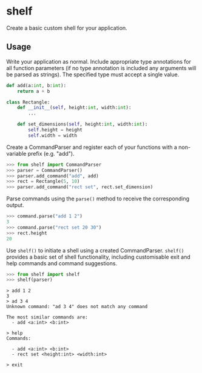 # shelf

Create a basic custom shell for your application.

## Usage

Write your application as normal. Include appropriate type annotations for all
function parameters (if no type annotation is included any arguments will be
parsed as strings). The specified type must accept a single value. 

```python
def add(a:int, b:int):
    return a + b

class Rectangle:
    def __init__(self, height:int, width:int):
        ...

    def set_dimensions(self, height:int, width:int):
        self.height = height
        self.width = width
```

Create a CommandParser and register each of your functions with a non-variable prefix
(e.g. "add").

```python
>>> from shelf import CommandParser
>>> parser = CommandParser()
>>> parser.add_command("add", add)
>>> rect = Rectangle(5, 10)
>>> parser.add_command("rect set", rect.set_dimension)
```

Parse commands using the `parse()` method to receive the corresponding output.

```python
>>> command.parse("add 1 2")
3
>>> command.parse("rect set 20 30")
>>> rect.height
20
```

Use `shelf()` to initiate a shell using a created CommandParser. `shelf()` provides a basic set of shell functionality, including customisable exit and help commands and command suggestions.

```python
>>> from shelf import shelf
>>> shelf(parser)
```

```
> add 1 2
3
> ad 3 4
Unknown command: "ad 3 4" does not match any command

The most similar commands are:
  - add <a:int> <b:int>
 
> help
Commands:

  - add <a:int> <b:int>
  - rect set <height:int> <width:int>

> exit 
```
